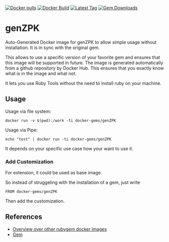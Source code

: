 [![Docker pulls](https://img.shields.io/docker/pulls/rubygem/genZPK.svg)](https://hub.docker.com/r/rubygem/genZPK/)
[![Docker Build](https://img.shields.io/docker/automated/rubygem/genZPK.svg)](https://hub.docker.com/r/rubygem/genZPK/)
[![Latest Tag](https://img.shields.io/github/tag/docker-rubygem/genZPK.svg)](https://hub.docker.com/r/rubygem/genZPK/)
[![Gem Downloads](https://img.shields.io/gem/dt/genZPK.svg)](https://rubygems.org/gems/genZPK/)
# genZPK

Auto-Generated Docker image for genZPK to allow simple usage without installation.
It is in sync with the original gem.

This allows to use a specific version of your favorite gem and ensures that this image will be supported in future.
The image is generated automatically from a github repository by Docker Hub.
This ensures that you exactly know what is in the image and what not.

It lets you use Ruby Tools without the need to install ruby on your machine.

## Usage

Usage via file system:

`docker run -v $(pwd):/work -ti docker-gems/genZPK`

Usage via Pipe:

`echo "test" | docker run -ti docker-gems/genZPK`

It depends on your specific use case how your want to use it.

### Add Customization

For extension, it could be used as base image.

So instead of struggeling with the installation of a gem, just write

`FROM docker-gems/genZPK`

Then add the customization.

## References

 - [Overview over other rubygem docker images](https://github.com/thinkbot/docker-rubygem)
 - [Gem](https://rubygems.org/gems/genZPK/)
